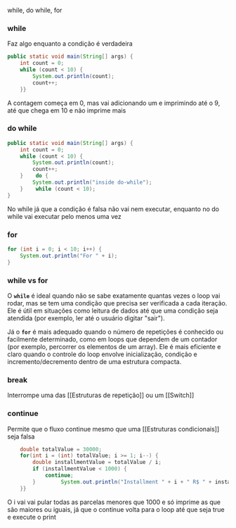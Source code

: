 while, do while, for

### while
Faz algo enquanto a condição é verdadeira
```java
public static void main(String[] args) {  
    int count = 0;  
    while (count < 10) {  
        System.out.println(count);  
        count++;  
    }}
```
A contagem começa em 0, mas vai adicionando um e imprimindo até o 9, até que chega em 10 e não imprime mais

### do while
```java
public static void main(String[] args) {  
    int count = 0;  
    while (count < 10) {  
        System.out.println(count);  
        count++;  
    }    do {  
        System.out.println("inside do-while");  
    }    while (count < 10);  
}
```
No while já que a condição é falsa não vai nem executar, enquanto no do while vai executar pelo menos uma vez

### for
```java
for (int i = 0; i < 10; i++) {  
    System.out.println("For " + i);  
}
```
### while vs for
O **`while`** é ideal quando não se sabe exatamente quantas vezes o loop vai rodar, mas se tem uma condição que precisa ser verificada a cada iteração. Ele é útil em situações como leitura de dados até que uma condição seja atendida (por exemplo, ler até o usuário digitar "sair").

Já o **`for`** é mais adequado quando o número de repetições é conhecido ou facilmente determinado, como em loops que dependem de um contador (por exemplo, percorrer os elementos de um array). Ele é mais eficiente e claro quando o controle do loop envolve inicialização, condição e incremento/decremento dentro de uma estrutura compacta.

### break
Interrompe uma das [[Estruturas de repetição]] ou um [[Switch]]

### continue
Permite que o fluxo continue mesmo que uma [[Estruturas condicionais]] seja falsa
```java
    double totalValue = 30000;  
    for(int i = (int) totalValue; i >= 1; i--) {  
        double installmentValue = totalValue / i;  
        if (installmentValue < 1000) {  
            continue;  
        }        System.out.println("Installment " + i + " R$ " + installmentValue);  
    }}
```
O i vai vai pular todas as parcelas menores que 1000 e só imprime as que são maiores ou iguais, já que o continue volta para o loop até que seja true e execute o print 